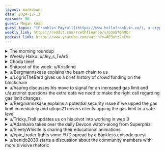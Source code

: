 ```yaml
---
layout: markdown
date: 2024-12-13
episode: 90
guest: Megan Knab
guest_topic: "[Franklin Payroll](https://www.hellofranklin.co/), a crypto friendly payrol solution with automated taxes, unlimited payments, and complete benefits"
weekly_link: https://reddit.com/r/ethfinance/s/p3m570hMQr
podcast_link: https://www.youtube.com/watch?v=AE3utz2eCVo
---
```



<details markdown=1>
<summary>The morning roundup</summary>
[View on Reddit →](https://reddit.com/r/ethfinance/comments/1hd5v9m/comment/m1tjtx3/)

[u/DayTraderBiH](https://reddit.com/u/DayTraderBiH)

> Ethereum

[u/TimbukNine](https://reddit.com/u/TimbukNine)

> $3917

[u/UgotTrisomy21](https://reddit.com/u/UgotTrisomy21)

> .039 (didn’t even have to bust out the calculator or look at ratiogang)

</details>
<details markdown=1>
<summary>Weekly Haiku: u/Jey_s_TeArS</summary>
[View on Reddit →](https://reddit.com/r/ethfinance/comments/1hcem8v/comment/m1rcfr6/)

*In it together,*

*Staking in any weather,*

*Birds of a feather.*

</details>
<details markdown=1>
<summary>Choda time!</summary>
[View on Reddit →](https://reddit.com/r/ethfinance/comments/1hcem8v/comment/m1p5yai/)

༼ つ ◕_◕ ༽つ ETH TAKE MY ENERGY ༼ つ ◕_◕ ༽つ

</details>
<details markdown=1>
<summary>Shitpost of the week: u/Kristkind</summary>
[View on Reddit →](https://reddit.com/r/ethfinance/comments/1hbmz67/comment/m1lb8lh/)

4k strikes back

Revenge of the 4k

4k reloaded

4k - the reckoning

</details>
<details markdown=1>
<summary>u/Bergmannskase explains the beam chain to us</summary>
[View on Reddit →](https://reddit.com/r/ethfinance/comments/1h72g4u/daily_general_discussion_december_5_2024/m0ncmcc/)

I think a lot of the skepticism might have been due to time constraints for the presentation. It was just 30min to unpack a lot
 
I like to imagine the Beam Chain proposal as another shelling point for Ethereum, where the community can get as excited for it as it was during the Merge. It is an ambitious and accelerationist effort focused on a subset of the Ethereum roadmap. And yes, I'm Beam pilled, but I would still like to hear the drawbacks to it.

There are two other talks where he explains the Beam Chain in more details 
[here](https://www.youtube.com/watch?v=88FDeg5JaUk) and [here](https://www.youtube.com/watch?v=h_qiFdUSzRg&t)

They are worth watching if you are interested and missed them, if you prefer to read, I'll try to summarize them below (I failed, wall of text alert, now I'll post it anyway): 

**TLDR: You are not bullish enough**

In the DevCon presentation, there was a slide where it showed the transition from [Pow to PoS and now to Zk](https://www.youtube.com/watch?v=Gjuenkv1zrw=758) 

On the other videos, Drake expands and says it should be more accurately called PoS++, seen that it's still PoS, but it will also make use of snarks, and he argues
we should: 

> 1 - Snarkify it all in Ethereum, from consensus to EVM

By snarkifying it, any entity which consumes the Ethereum chain can do it with extremely low resources, by verifying a single proof, and syncing to the tip of the chain. This would make sure we wouldn't have any further dependency on Infura and other centralizing forces.

> 2 - Enshrine the snarkification of ethereum within itself.

WTF is that?

There will be a zk EVM pre-compile, where if you want to launch a zkrollup, you'll only need a single line of code, and you won't need to worry about bugs, nor 
governance to enact changes whenever the EVM changes (it'd be reflected immediately on the pre-compile after any changes to the EVM).

Previously, we had execution sharding which would be limited to 64(or up to 1024?) shards, and each shard would have its own state and grow independently, asynchronously.

Now there will be **synchronous programmable execution sharding**. These programs can deploy as many EVMs as they want, which would further increase the horizontal scaling of L1. These shards can also increase gas limit arbitrarily high, bc validators that verify state transition functions within the EVM only need to verify the snark proofs. 
 
Synchronous programmable execution sharding allows Ethereum to be maximally simple and provide building blocks that people can build around however they like, commoditizing VM, which allows L2s to have custom sequencers, gov and fee tokens, and any other infrastructure that they might want to experiment with. 


Now is the part I didn't really fully grasp, Justin mentions we can go even further:
We can boost programmability by not enshrining EVM itself, but enshrine a zkEVM underneath it. Instead of a zkEVM pre-compile, we have zk Risk-V pre-compile. The EVM would be a Risk-V program/bytecode, which is interpreted in real time by the native VM of the Risk-V.

He also expands on the other items that will be treated under the Beam Chain, but which might be well known to ethfinance already:

**Preconfirmations**

>Can be proportionally as low as ping times, would lead to better UX and become better than sqlana's, while keeping decentralization on Ethereum, and can be divided into:

>>1. execution preconfirmations: you know how your tx will execute: eg. you'd know exact uniswap trade price and fees you'll pay
>>2. inclusion preconfirmations: you only know it'll be included, but you don't know how

>On L1, the best we can do is the weaker type **b**, but we expect most users to move to L2 so they'll enjoy the type **a** instead.


Regarding **slot times**:

>12s slot times was picked as a conservative measure as a trade-off to keep the values of Ethereum, which aims to be extremely secure, credibly neutral and robust. After further optimization, we can comfortably reduce slot times to 4s, which is good enough from a UX perspective while safely maintaining the process for a round of attestations (where a subset of validators make signatures, gossip and aggregate it to be included in the chain). 

>>Which trade-off? 

>>1. Have solo stakers with high latency home internet connections worldwide
>>2. Have as many validators and economic security as possible per slot(see attestations 
for them all)


With **attester proposer separation**, we can:
 
>1. remove timing games as a concern to validators, 
>2. remove MEV spikes due to volatility, 
>3. remove worries about sophistication by [having to deposit collateral with preconfirmations](https://ethresear.ch/t/credibly-neutral-preconfirmation-collateral-the-preconfirmation-registry/19634)

> All of these combined can make validators unsophisticated, which would allow the end game of being able to validate from a smartwatch  

Concerns were raised regarding **block building centralization** (could newly announced buildernet be part of the solution(?))

>However, validators are still responsible for the most critical part of block building: which is to include tx on the chain and be censorship resistance, which would be solved with **FOCIL**, where every single slot you have 16 validators that  builds tx they've seen, these lists are aggregated into a masterlist, and that is the starting 
point for builders to build the block. Builders can adjust the list in 2 ways: 
>>1. reorder transactions
>>2. insert transaction here and there to front run and back run

>FOCIL still leads to a healthy and decentralized block building from an inclusion standpoint, and only the final piece by builders would be centralized.

Bonus is that **DA has network effects** instead of becoming commoditized:
>1. shared security: undeniably secure money legos that others want to compose with leads to ethereum DA.
>2. syncronous composability: shares sequencer, if you use altDA, another sequencer will play key role to produce and settle those tx, breaking syncronous composability.
>3. to make use of the enshrined zk EVM pre compile, data needs to be available and published on Ethereum blobs. In order for validators to receive snark proofs, anyone worldwide needs to produce proofs, and to produce, then you need to have the data available.

It was also mentioned a possible **pivot** from the **verkle tree statelessness effort** 

> Due to its inability to be post quantum resistant, a pivot to a **merkle binary tree statelessness** will likely be proposed, which uses snark friendly hash functions, then , when communicating the proof to the user, instead of the whole merkle tree path, you compress all merkle paths under a hash verification into a single snark and answer any stateless query with one snark.

>With binary tree model, the EVM becomes more snark friendly synergyzing with the whole snarkification process.

</details>
<details markdown=1>
<summary>u/LogrisTheBard gives us a brief history of crowd funding on the blockchain</summary>
[View on Reddit →](https://reddit.com/r/ethfinance/comments/1h8m296/daily_general_discussion_december_7_2024/m0x6jrp/)

A brief history of crowd funding on the blockchain. The OG killer use case for blockchains once we got permissionless transaction solved was crowd funding. There's just a lot of money globally that would like access to early stage opportunities and blockchains (due to no KYC) allow that money to access them, no matter how hairbrained the scheme may be.

The first manifestations of this back in 2015 were ICOs like Ethereum's. Send us some BTC and we'll give you some genesis tokens on our new chain. Shortly after this were on-chain ICOs like Bancor and Golem that were mega hits in that age. Again, send us some ETH and you get some genesis tokens. Normally, at least in the US, this would be illegal under securities laws but Ethereum got away with it under the guise that ETH is a new commodity because it doesn't give you a claim on revenue but was just a utility token used in the protocol. Once that precedent became set everyone copycatted that answer to raise stupid amounts of money in what was clearly one of the most exciting periods to invest I've ever experienced. Obviously most tokens shouldn't be "utility tokens" and this led to terrible UX for a lot of projects but if you're wondering why this terrible UX caught on, avoiding securities laws is the answer. Thanks Gary!

Then the SEC started suing US companies that tried this so the trend dried up, it wasn't proven illegal mind you, the SEC just created enough regulatory uncertainty and threat so no one wanted to try it just to be the standard bearer in a 4 year lawsuit (thanks Ripple!). Naturally all the ETH that was given to these projects was then cashed out to fund the project or just to grift and we were left holding the bag on a historically awful drawdown of ETH from $1400 to $80. Anyone complaining about the ratio and the bear market this time around has either forgotten what that felt like or wasn't around in 2018. That was *brutal*. I digress though.

A few years later, necessity remains the mother of invention and the need was still there to offer crowd funding so the ecosystem thought up a new mechanism for this. Rather than *selling* tokens, projects would just give tokens away in a massive inflationary bonanza. They would not only give tokens away to people just escrowing some ETH in a pool, they would give *a lot* of tokens away for people to LP their new token so there was liquidity to sell into. It's probably worth reminding you at this point that [no one is giving tokens away](https://tokenomicsexplained.com/the-rabbit-hole-explorers-guide/#no-one-is-giving-away-free-crypto). This created liquidity pools that the token originator could then dump onto to raise money for their project. Also it was very fun to dump some ETH in YFI or YAM Pool-0s and see 1000% APR numbers stream at you in real-time. We were crazy then, the bear market does weird things to you, you just had to be there for it to make sense.

How did this evade securities laws? Well, the token originator never let people directly invest in the project. All money raised by the project was through secondary sales on Dexs. Whomever bought the tokens didn't know they were buying it from the project so there was no reasonable expectation that the sale was an investment in the project. Genius! Thank you Ripple for setting that precedent. Naturally all of the tokens powering themselves using this inflationary model debased themselves down like 99% from the top, investors got burned as devaluation of the token value was even higher than the ridiculous APR these pools promised, and eventually everyone wizened up to the fact that [inflation is not profit](https://tokenomicsexplained.com/the-rabbit-hole-explorers-guide/#inflation-is-not-profit) so the trend dried up.

So, a few years pass and once again the demand for crowd funding was never going to go away and so the ecosystem thought up an even stupider way of accomplishing this. You see, VCs had invested a lot in the past 4 years during the vacuum of viable crowd funding strategies and they wanted a good way to cash out but they couldn't have the company they invested in getting sued for securities violations by the SEC so once again they gave the token away. This time though they were going to airdrop it rather than make you farm it. No inflation, so people weren't scared of it but nonetheless retail were going to get dumped on by VCs. The VCs would recoup more than their initial investment even if the project then died at this stage so everyone was happy except some people who bought YT tokens (you degens!) or bought the token that VCs then dumped on. Most of these projects were so early stage they barely had a functioning product (looking at you Eigen) or were things like LRTs where there isn't even a plan to build a product.

And so what we learn from all of this is that there is a demand for crowd funding and that it isn't going away no matter what the SEC wants. Projects are going to kickstart, gofundme, launch memecoins, brazenly violate SEC desires but base their company outside US legal reach, etc and people are going to invest in those projects no matter how scammy the fundraising mechanism is because that is just human nature and the technology fundamentally enables it in an unstoppable way. Every attempt by the SEC to stop crowd funding has just led to less honest mechanisms for doing so. It's actively hurting investors. Of all of these approaches, ICOs were the most fundamentally honest and I hope we bring them back. Banning ICOs does not stop crowdfunding, it just makes the mechanisms for it less honest and drives innovation overseas.

That said there are a variety of changes I would suggest for how we do ICOs to add better price discovery mechanisms that I'll write about in another post.

/u/Tricky_Troll you should write about the current landscape of grant and retroactive funding for non-token projects.

</details>
<details markdown=1>
<summary>u/haurog discusses his move to signal for an increased gas limit and u/austonst questions the extra data we need to make the right call regarding gas limit changes</summary>
[View on Reddit →](https://reddit.com/r/ethfinance/comments/1h8m296/daily_general_discussion_december_7_2024/m0uykvo/)

[u/haurog](https://reddit.com/u/haurog):

Many thanks to u/elixir_knight for initiating the discussion about increasing the block gas limit here and everyone contributing to the discussion: <https://reddit.com/r/ethfinance/comments/1h5gs1z/daily_general_discussion_december_3_2024/m06g83l/>

I had my reservations due to the Pectra hardfork with the blob increase and the not yet approved calldata repricing (EIP-7623). Last Thursday in the ACDE (all core devs execution call) there was a clear vote to include EIP-7623 into Pectra. 

With this in mind I thought about it again and also read the recent ethresearch posts about the block arrival times and available bandwidths: <https://ethresear.ch/t/block-arrivals-home-stakers-bumping-the-blob-count/21096>, <https://ethresear.ch/t/bandwidth-availability-in-ethereum-regional-differences-and-network-impacts/21138>

Both of them focus on the blob number increase and there are some subtle nuances which makes it a bit different for block size increases. Nevertheless, they both agree that the network can safely handle the suggested blob size increase and I do not see from the data that the network would have issues with an additional maximum gas limit increase. If we see the network slowly getting into trouble with the slowly increasing block sizes, it is pretty simple to reduce the max gas limit again. 

Therefore, I set my nodes to broadcast a suggested gas Limit of 60M instead of the current 30M. The instructions for it can be found on pumpthegas.org. Depending on your setup and client choices you have, you need to do the settings in the execution, the consensus or the validator client. I really hope we will get an improvement here as the UX for changing this number is far from optimal. Looking forward to more validators doing this and we will get a slowly increasing block size.

---

[View on Reddit →](https://reddit.com/r/ethfinance/comments/1h8m296/daily_general_discussion_december_7_2024/m0wy4ex/)

[u/austonst](https://reddit.com/u/austonst):

I'm really glad that the call for better analysis of bandwidth overhead was answered. I feel pretty good moving ahead with the 6/9 blob increase. I really hope, now that we have better systems in place for monitoring available bandwidth, that we continue to keep an eye on those metrics. Does the move to 6/9 play out as expected? Does available bandwidth decrease by the expected amounts? We'll be looking at more changes to the blob count in the future, so we need to get a good understanding of the actual effect this change has.

I can understand the reasoning for increasing the gas limit, particularly contingent on inclusion of 7623. And if we've decided that there is bandwidth to spare, it makes sense that some of that should go to the L1 rather than all being allocated to blobs.

I feel less certain about the effect it will have on home staking operations. Presumably bandwidth is the limiting factor for most people, and from that perspective increasing (even doubling) block size isn't too impactful on bandwidth usage compared to adding on a bunch more blobs.

But increased block size has potential effects beyond just bandwidth. CPU load, SSD speed, and SSD space (from increased state growth) could all be limiting factors for some people's setups (would there be an effect on RAM too--I'm not sure). How much "overhead" do home stakers have on each of these metrics before they'd be forced to upgrade? Fortunately these are easier upgrades to make, whereas my upload speed is heavily throttled and I'm already paying for the best Internet plan I can buy. There's the can of worms about what the cost to operate a validator *should* be, but assuming we could all agree on that, it still takes work to figure out the correlation between block size and cost.

Do we have data on this? For a X% increase in average block size, is there an effect on block import time in a way that could effect attestation effectiveness? Which CPUs and SSDs become non-viable and how does this affect the minimum cost to run a validator? Or maybe the answer is that bandwidth is the only limiting factor and there are zero other problems; that would be great! But do we know that's the case?

I'm happy to support a blob increase with the data now to support it. But I feel like I need to be convinced that the gas limit increase is also justified and I just haven't seen that yet.

</details>
<details markdown=1>
<summary>u/Bergmannskase explains a potential security issue if we upped the gas limit immediately and u/lops21 covers clients upping the gas limit to a safe level</summary>
[View on Reddit →](https://reddit.com/r/ethfinance/comments/1ha36r5/daily_general_discussion_december_9_2024/m17pk4y/)

[u/Bergmannskase](https://reddit.com/u/Bergmannskase):

Apparently there is security problem if the chain goes to 60M gas right now, which was reported by Marek Moraczyński from Nethermind, where all clients wouldn't handle large adversarially-crafted payloads. 

20% bump to 36M is considered safe.

Devs are actively working on a fix for it.

<https://xcancel.com/potuz_eth/status/1865880968935932124>

<https://x.com/potuz_eth/status/1865880968935932124>

>In case you haven't heard, there's an actual security problem if the chain goes to 60M so please stop advertising for this. At least until the next CL client releases. This is regardless of politics or whether I agree with the increase to 60 

>clients will communicate this clearly and openly in the coming days. In short the worst case uncompressed block with a gas limit of about 42M gas would not be importable by any client. The worst case scenario leads to a full liveness attack on the network.

<https://xcancel.com/drakefjustin/status/1866021455437476270>

<https://x.com/drakefjustin/status/1866021455437476270>

> Unfortunately the 60M http://pumpthegas.org/ suggestion hits an issue recently reported by @M25Marek where some clients wouldn't handle large adversarially-crafted payloads. This is being actively patched by devs and will take time for operators to upgrade their clients.

---

[View on Reddit →](https://reddit.com/r/ethfinance/comments/1ha36r5/daily_general_discussion_december_9_2024/m18ue4f/)

[u/lops21](https://reddit.com/u/lops21):

Nethermind and Erigon increasing default gas limit to 36M

[https://github.com/NethermindEth/nethermind/pull/7879](https://github.com/NethermindEth/nethermind/pull/7879)

Besu will be doing so soon

[https://x.com/daniellehrner/status/1866183767850664140](https://x.com/daniellehrner/status/1866183767850664140)

</details>
<details markdown=1>
<summary>u/Tricky_Troll updates us on his pivot into working in web 3</summary>
[View on Reddit →](https://reddit.com/r/ethfinance/comments/1ha36r5/daily_general_discussion_december_9_2024/m19xfm0/)

Hey all, I just thought I'd give you all an update with where I am at regarding web 3 employment after Devcon. As some of you may know, I have been involved with some smaller part-time projects lately, primarily in the grants ecosystem. These have included scouting out grant opportunities for EthStaker, getting some funding to finish off and polish the EVMavs project "RocketSchool" and I also did some grant work a few months back with an NZ based start-up which the founders ended up putting on hold. Then, at Devcon, having chatted with a few people in the grants ecosystem, I had an idea to create a website that displayed a comprehensive list of ecosystem grants with a brief synopsis of who they're for, criteria, funds available etc since everyone I had talked to at that point thought it was a good idea and was unaware of any existing platforms doing this. After two days of planning how to execute on this, in literally the closing hours of Devcon, I met someone who had already done this and 10x better than I'd have been able to do it.

It was a bit demoralising after planning so much for my own project but they gave me some people to contact to see if they're looking to hire and since then I have been in discussions with people (watch this space)...

So, in the spirit of promoting a genuinely useful public good which I can't believe almost nobody I talked to knew existed, if you're interested in finding a grant to fund your project, check out the [KarmaGAP funding map](https://gap.karmahq.xyz/funding-map) for a comprehensive list of grants with filter and search tools, or if you would prefer an AI tool to simply identify what might suit you best, try [ecosystem.vision](https://ecosystem.vision).

Also, shoutout to KarmaGAP for creating a really cool framework for grantee reputation and tracking with the Grantee Accountability Protocol (GAP) which is aiming to create a standard across grant programs which allows grantors and donors to see how previous funding has facilitated grantee project development. This will be a key stepping stone going forwards to improving the grants ecosystem so that we're utilising our funding as efficiently as possible. I will be writing more on this soon as a follow-up to u/LogrisTheBard's piece on [web 3 crowdfunding.](https://reddit.com/r/ethfinance/comments/1h8m296/daily_general_discussion_december_7_2024/m0x6jrp/)

In the mean time, I have decided to continue setting up my own website and service which will aim to raise awareness of grant opportunities through various means and also offer grant consulting and grant writing services to those who need help. So I look forward to announcing something to everyone here soon!

Finally, I have also signed onto a local start-up in the blockchain supply chain tracking space who have some promising partnerships for their app built on Base. This is a part time role and I will be sharing more details on this in tomorrow's daily, but be aware that this is effectively sponsored content. Regardless, I'm excited to share it as they're going for an interesting combo of very serious business-facing real world use case and new age memery to generate a consumer user base beyond their B2B tool. Plus it'll be my first official web 3 role on an ongoing basis!

</details>
<details markdown=1>
<summary>u/Adankairo takes over the daily Devcon watch-along from Superphiz</summary>
[View on Reddit →](https://reddit.com/r/ethfinance/comments/1ha36r5/daily_general_discussion_december_9_2024/m17tzrk/)

**Daily DevCon #8:**

[Keynote: [title redacted] ](https://www.youtube.com/watch?v=Plvy7fgFCm4)

It's Monday, December 09, 2024 — day 8 of our DevCon listen-along.

Summary:

The transcript discusses a proposed redesign of the Ethereum consensus layer called the "beam chain," aiming to incorporate new ideas and advancements. The proposal focuses on redesigning the consensus layer to address existing technical debt and implement new technologies like SNARKs and ZK VMs. The presenter emphasizes the need for a safe transition and outlines potential steps for implementation and testing. They also highlight the importance of reusing existing infrastructure, encouraging incremental upgrades, and involving multiple consensus client teams.

Discussion Questions:

1. How does the presenter address the risks associated with deploying multiple changes at once in the beam chain proposal?

2. What considerations are made in the proposal regarding the choice of ZK VM for the beam chain, and how does this affect decentralization and flexibility within the Ethereum ecosystem?

Your mission is to consume the content, then comment with insight on this thread, and vote up other valuable comments. The primary goal here is community development through education.

- [Yesterday's discussion](https://reddit.com/r/ethfinance/comments/1h9cc2u/daily_general_discussion_december_8_2024/m10pbn0/)
- [All DevCon talks ranked by views](https://github.com/hanniabu/devcon-7-videos/blob/main/videos.md)
- [The grand idea](https://reddit.com/r/ethfinance/comments/1h0xkvx/daily_general_discussion_november_27_2024/lz8b95w/)

</details>
<details markdown=1>
<summary>u/SleetyWhistle is sharing their educational animations</summary>
[View on Reddit →](https://reddit.com/r/ethfinance/comments/1ha36r5/daily_general_discussion_december_9_2024/m168xvj/)

Hey I'm Sleety, long-time lurker here. I create educational animations around Ethereum/Defi. Just posted the most recent tweet thread which is high-level overview of ERC-20 tokens. Looking into some alternative platforms for future animations, Twitter/X is too gated for my liking.

Anyway, here's the thread: [https://x.com/tokenmotion_io/status/1865865523264659877](https://x.com/tokenmotion_io/status/1865865523264659877)

If you can think of important Ethereum topics I should cover, please suggest here and I will add them to my list for 2025. Thanks!

</details>
<details markdown=1>
<summary>u/epic_trader fights some FUD spread by a Bankless episode guest</summary>
[View on Reddit →](https://reddit.com/r/ethfinance/comments/1ha36r5/daily_general_discussion_december_9_2024/m17rcbv/)

So after looking over his article, it seems he's just being dramatic to garner views and make a name for himself. Or maybe it's because he's invested in other projects too and is talking his bags.

Here's his main points from his article:

>**Ethereum is under increasing competition from all sides:**

>BTC is better money than ETH.

No it's not.

>Solana is a more performant smart contract platform.

No it's not. 

>Celestia is a more performant rollup platform.

I honestly don't know if this is true or not. 

>**We need to acknowledge the following trends:**

>L1 – New asset issuance and activity is leaving Ethereum L1 for alt-L1s (e.g., Solana) and L2s (e.g., Unichain). The desire to keep apps on the L1 is unclear (as is the L1 scaling roadmap, consequently).

There really isn't any clear tendency that anyone is leaving Ethereum for any other ecosystem. There's no decline in TPS, users, TVL or apps or anything to indicate this is true. Creating an L2 on Ethereum is not an indication of leaving Ethereum, it's literally the opposite. The roadmap is perfectly clear, we're scaling Ethereum by creating bandwitdth for L2s and we're working towards removing the fragmentation.

>L2 – Ethereum L2s are highly fragmented. A single chain operated by a public company (i.e., Base) is currently set to dominate the field.

Switching to alternative L1s causes even more fragmentation. Again, L2s will not continue to be silo'd so this is a temporary obstacle, but bridging to an L2 is a 100x better experience than bridging to another L1. Also, is way way to early to propose that Base is going to be the L2 winner or that there isn't room for 100s of L2s. 

>ETH – There is ongoing disagreement over ETH’s role (is it money?), value capture (do we need to scale the L1 for value capture?), and importance (should we care about ETH’s value capture and price?) amidst relative underperformance over the past couple years.

There's really not any meaningful disagreement about this within the community. Everyone mostly agrees ETH is money. It's literally THE native currency of Ethereum. This shit is so dumb. Also ETH is up againt BTC over the last 4 years, so in spite of BTC having its moment, we've actually been performing better since the last cycle.

</details>
<details markdown=1>
<summary>u/benido2030 starts a discussion about the community members with more divisive rhetoric</summary>
[View on Reddit →](https://reddit.com/r/ethfinance/comments/1hbmz67/daily_general_discussion_december_11_2024/m1i3wu9/)

I really like that there are ETH community members that really start pushing the ecosystem/ EF/ researchers out of the comfort zone. And just to be clear, this is not about Max Resnick, though he might have played a part in that (and as stated yesterday, think this was net positive, but it's still good he's gone). 

But there are more people like Jon Charb, Kain Warwick, Eric Connor, Konstantin Lomashuk etc. They all have different approaches, but I think they really want to improve Ethereum. 

Especially after listening to one of the latest bankless episode with Jon Charb (and Mike Ippolito) I have to change my opinion about him. I don't agree with everything he is saying, but I also think that with more context his thoughts aren't so far off. 

Just one example: first he says "we/ the L1 have to compete with Solana execution", which I think is likely wrong. But later he says "we don't have to copy Solana, but we need 60M gas, cut block times from 12 to 8 and later to 4 secs". This is something I can get behind, mostly because I believe we have to because of path dependency, as in: We shouldn't risk to be right long term, but lose on the short term and become cosmos 2.0 (both in a design, but also economic/ relevance sense)

I think this "three fronts" / wartime and peacetime meta is spot on and likely needs more pragmatism. Which is even more fascinating since some years ago "the ETH people" were the pragmatic ones (remember the Vitalik convex blog?) but apparently with each new "generation" this changes, at least on a relative basis.

</details>
